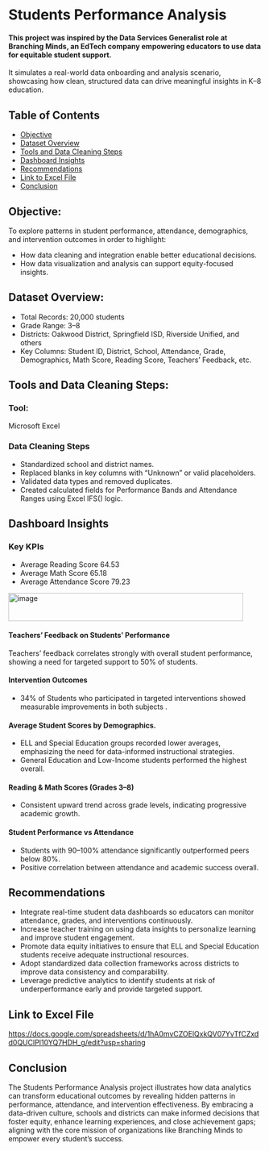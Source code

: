 
# Students Performance Analysis
#### This project was inspired by the Data Services Generalist role at Branching Minds, an EdTech company empowering educators to use data for equitable student support.
It simulates a real-world data onboarding and analysis scenario, showcasing how clean, structured data can drive meaningful insights in K–8 education.

## Table of Contents

- [Objective](#objective)
- [Dataset Overview](#dataset-overview)
- [Tools and Data Cleaning Steps](#tools-and-data-cleaning-steps)
- [Dashboard Insights](#dashboard-insights)
- [Recommendations](#recommendations)
- [Link to Excel File](#link-to-excel-file)
- [Conclusion ](#conclusion)

## Objective:
To explore patterns in student performance, attendance, demographics, and intervention outcomes in order to highlight:
- How data cleaning and integration enable better educational decisions.
- How data visualization and analysis can support equity-focused insights.

## Dataset Overview:
- Total Records: 20,000 students
- Grade Range: 3–8
- Districts: Oakwood District, Springfield ISD, Riverside Unified, and others
- Key Columns: Student ID, District, School, Attendance, Grade, Demographics, Math Score, Reading Score, Teachers’ Feedback, etc.

## Tools and Data Cleaning Steps:
### Tool: 
Microsoft Excel
### Data Cleaning Steps
- Standardized school and district names.
- Replaced blanks in key columns with “Unknown” or valid placeholders.
- Validated data types and removed duplicates.
- Created calculated fields for Performance Bands and Attendance Ranges using Excel IFS() logic.

## Dashboard Insights
### Key KPIs
- Average Reading Score	64.53
- Average Math Score	65.18
- Average Attendance Score	79.23
  
<img width="466" height="56" alt="image" src="https://github.com/user-attachments/assets/efc521f1-1cf0-4c57-af79-62eefe7e127c" />

#### Teachers’ Feedback on Students’ Performance
Teachers’ feedback correlates strongly with overall student performance, showing a need for targeted support to 50% of students.
#### Intervention Outcomes
- 34% of Students who participated in targeted interventions showed measurable improvements in both subjects .
#### Average Student Scores by Demographics.
- ELL and Special Education groups recorded lower averages, emphasizing the need for data-informed instructional strategies.
- General Education and Low-Income students performed the highest overall.
#### Reading & Math Scores (Grades 3–8)
- Consistent upward trend across grade levels, indicating progressive academic growth.
#### Student Performance vs Attendance
- Students with 90–100% attendance significantly outperformed peers below 80%.
- Positive correlation between attendance and academic success overall.
## Recommendations
- Integrate real-time student data dashboards so educators can monitor attendance, grades, and interventions continuously.
- Increase teacher training on using data insights to personalize learning and improve student engagement.
- Promote data equity initiatives to ensure that ELL and Special Education students receive adequate instructional resources.
- Adopt standardized data collection frameworks across districts to improve data consistency and comparability.
- Leverage predictive analytics to identify students at risk of underperformance early and provide targeted support.

## Link to Excel File
https://docs.google.com/spreadsheets/d/1hA0mvCZOElQxkQV07YvTfCZxdd0QUClPI10YQ7HDH_g/edit?usp=sharing
## Conclusion
The Students Performance Analysis project illustrates how data analytics can transform educational outcomes by revealing hidden patterns in performance, attendance, and intervention effectiveness.
By embracing a data-driven culture, schools and districts can make informed decisions that foster equity, enhance learning experiences, and close achievement gaps; aligning with the core mission of organizations like Branching Minds to empower every student’s success.

